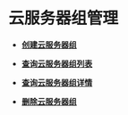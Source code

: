 # 云服务器组管理<a name="ecs_03_1400"></a>

-   **[创建云服务器组](创建云服务器组（OpenStack原生）.md)**  

-   **[查询云服务器组列表](查询云服务器组列表（OpenStack原生）.md)**  

-   **[查询云服务器组详情](查询云服务器组详情（OpenStack原生）.md)**  

-   **[删除云服务器组](删除云服务器组（OpenStack原生）.md)**  


